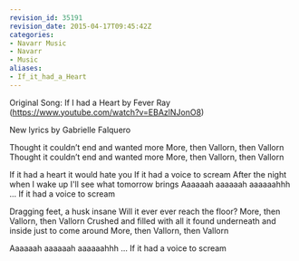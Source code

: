 ```yaml
---
revision_id: 35191
revision_date: 2015-04-17T09:45:42Z
categories:
- Navarr Music
- Navarr
- Music
aliases:
- If_it_had_a_Heart
---
```


Original Song: If I had a Heart by Fever Ray (https://www.youtube.com/watch?v=EBAzlNJonO8)

New lyrics by Gabrielle Falquero


Thought it couldn’t end and wanted more
More, then Vallorn, then Vallorn
Thought it couldn’t end and wanted more
More, then Vallorn, then Vallorn

If it had a heart it would hate you
If it had a voice to scream
After the night when I wake up
I'll see what tomorrow brings
Aaaaaah aaaaaah
aaaaaahhh ... If it had a voice to scream

Dragging feet, a husk insane
Will it ever ever reach the floor?
More, then Vallorn, then Vallorn
Crushed and filled with all it found
underneath and inside just to come around
More, then Vallorn, then Vallorn

Aaaaaah aaaaaah
aaaaaahhh ... If it had a voice to scream




